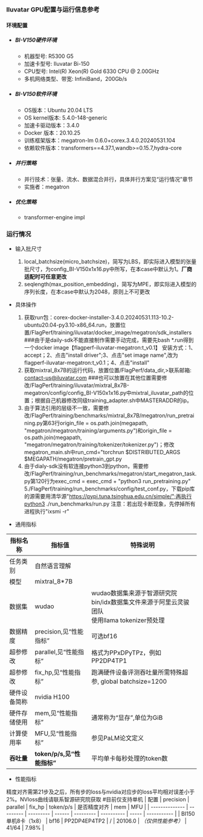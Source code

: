 ### Iluvatar GPU配置与运行信息参考
#### 环境配置
- ##### BI-V150硬件环境
    - 机器型号: R5300 G5 
    - 加速卡型号: Iluvatar Bi-150
    - CPU型号: Intel(R) Xeon(R) Gold 6330 CPU @ 2.00GHz
    - 多机网络类型、带宽: InfiniBand，200Gb/s

- ##### BI-V150软件环境
   - OS版本：Ubuntu 20.04 LTS
   - OS kernel版本: 5.4.0-148-generic   
   - 加速卡驱动版本：3.4.0
   - Docker 版本：20.10.25
   - 训练框架版本：megatron-lm 0.6.0+corex.3.4.0.20240531.104
   - 依赖软件版本：transformers==4.37.1,wandb>=0.15.7,hydra-core 


- ##### 并行策略

   - 并行技术：张量、流水、数据混合并行，具体并行方案见“运行情况”章节
   - 实施者：megatron

- ##### 优化策略

   - transformer-engine impl


### 运行情况

* 输入批尺寸
  1. local_batchsize(micro_batchsize)，简写为LBS，即实际进入模型的张量批尺寸，为config_BI-V150x1x16.py中所写，在本case中默认为1。**厂商适配时可任意更改**
  2. seqlength(max_position_embedding)，简写为MPE，即实际进入模型的序列长度，在本case中默认为2048，原则上不可更改
* 具体操作
  1. 获取run包：corex-docker-installer-3.4.0.20240531.113-10.2-ubuntu20.04-py3.10-x86_64.run，放置位置/FlagPerf/training/iluvatar/docker_image/megatron/sdk_installers  ###由于是daily-sdk不能直接制作需要手动完成，需要先bash *.run得到一个docker image【flagperf-iluvatar-megatron:t_v0.1】
  安装方式：1、accept；2、点击"install driver";3、点击"set image name",改为flagperf-iluvatar-megatron:t_v0.1；4、点击"install"
  2. 获取mixtral_8x7B的运行代码，放置位置/FlagPerf/data_dir,>联系邮箱: contact-us@iluvatar.com  ###也可以放置在其他位置需要修改/FlagPerf/training/iluvatar/mixtral_8x7B-megatron/config/config_BI-V150x1x16.py中mixtral_iluvatar_path的位置；根据自己机器修改同级training_adapter.sh中MASTERADDR的ip。
  3. 由于算法引用的层级不一致，需要修改/FlagPerf/training/benchmarks/mixtral_8x7B/megatron/run_pretraining.py第63行origin_file = os.path.join(megapath, "megatron/megatron/training/arguments.py")和origin_file = os.path.join(megapath, "megatron/megatron/training/tokenizer/tokenizer.py")；修改megatron_main.sh中run_cmd="torchrun $DISTRIBUTED_ARGS $MEGAPATH/megatron/pretrain_gpt.py 
  4. 由于dialy-sdk没有软连接python3到python，需要修改/FlagPerf/training/run_benchmarks/megatron/start_megatron_task.py第120行为exec_cmd = exec_cmd + "python3 run_pretraining.py"
  5./FlagPerf/training/run_benchmarks/config/test_conf.py，下载pip库的源需要用清华源"https://pypi.tuna.tsinghua.edu.cn/simple/";再执行python3 ./run_benchmarks/run.py
  注意：若出现卡断现象，先停掉所有进程执行"ixsmi -r"

* 通用指标

| 指标名称    | 指标值                   | 特殊说明                                     |
| ------- | --------------------- | ---------------------------------------- |
| 任务类别    | 自然语言理解                |                                          |
| 模型      | mixtral_8*7B             |                                          |
| 数据集     | wudao                 | wudao数据集来源于智源研究院<br>bin/idx数据集文件来源于阿里云灵骏团队<br>使用llama tokenizer预处理 |
| 数据精度    | precision,见“性能指标”     | 可选bf16                     |
| 超参修改    | parallel,见“性能指标”      | 格式为PPxDPyTPz，例如PP2DP4TP1                 |
| 超参修改    | fix_hp,见“性能指标”        | 跑满硬件设备评测吞吐量所需特殊超参, global batchsize=1200                        |
| 硬件设备简称  | nvidia H100           |                                          |
| 硬件存储使用  | mem,见“性能指标”           | 通常称为“显存”,单位为GiB                          |
| 计算使用率   | MFU,见“性能指标”           | 参见PaLM论文定义                               |
| **吞吐量** | **token/p/s,见“性能指标”** | 平均单卡每秒处理的token数                          |

* 性能指标

精度对齐需第21步及之后，所有步的loss与nvidia对应步的loss平均相对误差小于2%。NVloss曲线请联系智源研究院获取
#目前仅支持单机
| 配置             | precision | parallel  | fix_hp | token/p/s | 是否精度对齐     | mem   | MFU         |
| -------------- | --------- | --------- | ------ | --------- | ---------- | ----- | ----------- |
| BI150单机8卡（1x8）  | bf16   | PP2DP4EP4TP2 | / | 20106.0  | *（仅供性能参考）* | 41/64 | 7.98%       |

